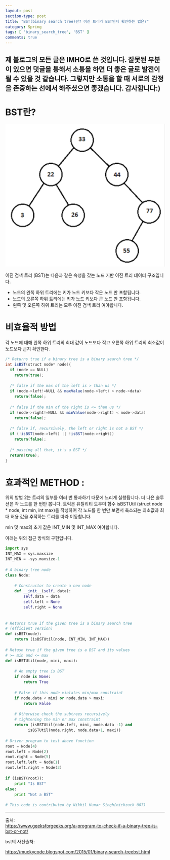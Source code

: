 ```yaml
---
layout: post
section-type: post
title: "BST(binary search tree)란? 이진 트리가 BST인지 확인하는 법은?"
category: Spring
tags: [ 'binary_search_tree', 'BST' ]
comments: true
---
```

제 블로그의 모든 글은 IMHO로 쓴 것입니다.
잘못된 부분이 있으면 덧글을 통해서 소통을 하면 더 좋은 글로 발전이 될 수 있을 것 같습니다.
그렇지만 소통을 할 때 서로의 감정을 존중하는 선에서 해주셨으면 좋겠습니다.
감사합니다:)
---

# BST란?
![bst](/images/2019-09-10-check_if_a_binary_tree_is_BST_or_not/binary-search-tree.png)


이진 검색 트리 (BST)는 다음과 같은 속성을 갖는 노드 기반 이진 트리 데이터 구조입니다.
- 노드의 왼쪽 하위 트리에는 키가 노드 키보다 작은 노드 만 포함됩니다.
- 노드의 오른쪽 하위 트리에는 키가 노드 키보다 큰 노드 만 포함됩니다.
- 왼쪽 및 오른쪽 하위 트리는 모두 이진 검색 트리 여야합니다.



# 비효율적 방법
각 노드에 대해 왼쪽 하위 트리의 최대 값이 노드보다 작고 오른쪽 하위 트리의 최소값이 노드보다 큰지 확인한다.


``` java
/* Returns true if a binary tree is a binary search tree */
int isBST(struct node* node){
  if (node == NULL)
  	return(true);

  /* false if the max of the left is > than us */
  if (node->left!=NULL && maxValue(node->left) > node->data)
  	return(false);

  /* false if the min of the right is <= than us */
  if (node->right!=NULL && minValue(node->right) < node->data)
  	return(false);

  /* false if, recursively, the left or right is not a BST */
  if (!isBST(node->left) || !isBST(node->right))
  	return(false);

  /* passing all that, it's a BST */
  return(true);
}

```

# 효과적인 METHOD :
위의 방법 2는 트리의 일부를 여러 번 통과하기 때문에 느리게 실행됩니다.
더 나은 솔루션은 각 노드를 한 번만 봅니다.
트릭은 유틸리티 도우미 함수 isBSTUtil (struct node * node, int min, int max)을 작성하여 각 노드를 한 번만 보면서
축소되는 최소값과 최대 허용 값을 추적하는 트리를 따라 이동합니다.

min 및 max의 초기 값은 INT_MIN 및 INT_MAX 여야합니다.

아래는 위의 접근 방식의 구현입니다.

``` python
import sys
INT_MAX = sys.maxsize
INT_MIN = -sys.maxsize-1

# A binary tree node
class Node:

    # Constructor to create a new node
    def __init__(self, data):
        self.data = data  
        self.left = None
        self.right = None


# Returns true if the given tree is a binary search tree
# (efficient version)
def isBST(node):
    return (isBSTUtil(node, INT_MIN, INT_MAX))

# Retusn true if the given tree is a BST and its values
# >= min and <= max
def isBSTUtil(node, mini, maxi):

    # An empty tree is BST
    if node is None:
        return True

    # False if this node violates min/max constraint
    if node.data < mini or node.data > maxi:
        return False

    # Otherwise check the subtrees recursively
    # tightening the min or max constraint
    return (isBSTUtil(node.left, mini, node.data -1) and
          isBSTUtil(node.right, node.data+1, maxi))

# Driver program to test above function
root = Node(4)
root.left = Node(2)
root.right = Node(5)
root.left.left = Node(1)
root.left.right = Node(3)

if (isBST(root)):
    print "Is BST"
else:
    print "Not a BST"

# This code is contributed by Nikhil Kumar Singh(nickzuck_007)
```

---
출처:  
https://www.geeksforgeeks.org/a-program-to-check-if-a-binary-tree-is-bst-or-not/  

bst의 사진출처:

https://muckycode.blogspot.com/2015/01/binary-search-treebst.html  
